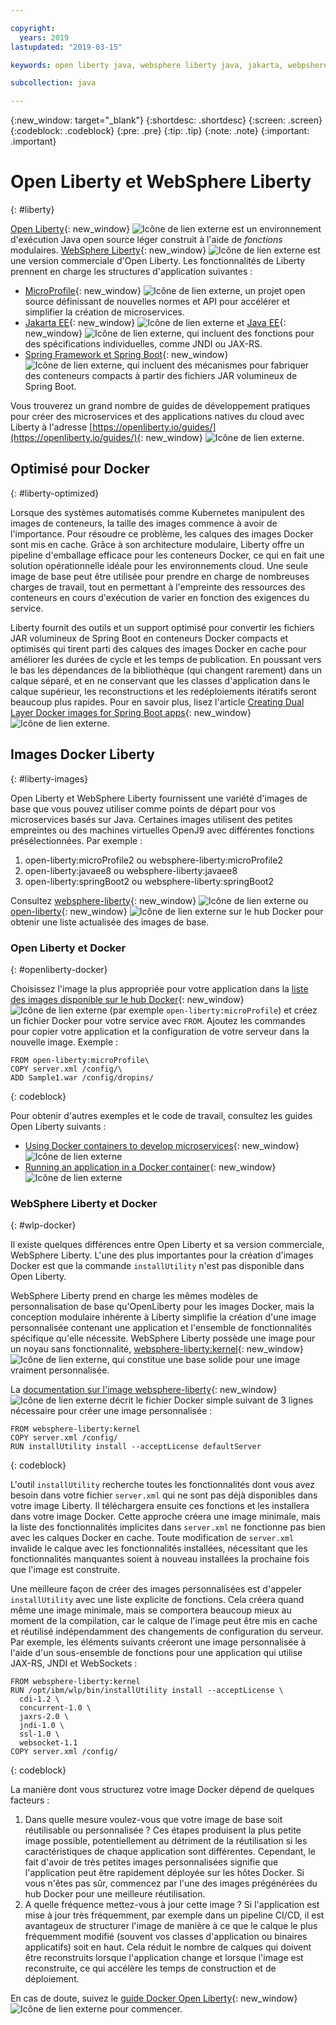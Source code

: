 ```yaml
---

copyright:
  years: 2019
lastupdated: "2019-03-15"

keywords: open liberty java, websphere liberty java, jakarta, webpshere docker, liberty docker, liberty docker images, installutility, microprofile java, dual layer docker, develop microservices

subcollection: java

---
```


{:new_window: target="_blank"}
{:shortdesc: .shortdesc}
{:screen: .screen}
{:codeblock: .codeblock}
{:pre: .pre}
{:tip: .tip}
{:note: .note}
{:important: .important}

# Open Liberty et WebSphere Liberty
{: #liberty}

[Open Liberty](https://openliberty.io/){: new_window} ![Icône de lien externe](../icons/launch-glyph.svg "Icône de lien externe") est un environnement d'exécution Java open source léger construit à l'aide de *fonctions* modulaires. [WebSphere Liberty](https://developer.ibm.com/wasdev/){: new_window} ![Icône de lien externe](../icons/launch-glyph.svg "Icône de lien externe") est une version commerciale d'Open Liberty. Les fonctionnalités de Liberty prennent en charge les structures d'application suivantes :

* [MicroProfile](https://microprofile.io/){: new_window} ![Icône de lien externe](../icons/launch-glyph.svg "Icône de lien externe"), un projet open source définissant de nouvelles normes et API pour accélérer et simplifier la création de microservices.
* [Jakarta EE](https://jakarta.ee){: new_window} ![Icône de lien externe](../icons/launch-glyph.svg "Icône de lien externe") et [Java EE](https://www.oracle.com/technetwork/java/javaee/overview/index.html){: new_window} ![Icône de lien externe](../icons/launch-glyph.svg "Icône de lien externe"), qui incluent des fonctions pour des spécifications individuelles, comme JNDI ou JAX-RS.
* [Spring Framework et Spring Boot](https://www.ibm.com/support/knowledgecenter/en/SSEQTP_liberty/com.ibm.websphere.wlp.doc/ae/twlp_dep_springboot.html){: new_window} ![Icône de lien externe](../icons/launch-glyph.svg "Icône de lien externe"), qui incluent des mécanismes pour fabriquer des conteneurs compacts à partir des fichiers JAR volumineux de Spring Boot.

Vous trouverez un grand nombre de guides de développement pratiques pour créer des microservices et des applications natives du cloud avec Liberty à l'adresse [https://openliberty.io/guides/](https://openliberty.io/guides/){: new_window} ![Icône de lien externe](../icons/launch-glyph.svg "Icône de lien externe").

## Optimisé pour Docker
{: #liberty-optimized}

Lorsque des systèmes automatisés comme Kubernetes manipulent des images de conteneurs, la taille des images commence à avoir de l'importance. Pour résoudre ce problème, les calques des images Docker sont mis en cache. Grâce à son architecture modulaire, Liberty offre un pipeline d'emballage efficace pour les conteneurs Docker, ce qui en fait une solution opérationnelle idéale pour les environnements cloud. Une seule image de base peut être utilisée pour prendre en charge de nombreuses charges de travail, tout en permettant à l'empreinte des ressources des conteneurs en cours d'exécution de varier en fonction des exigences du service.

Liberty fournit des outils et un support optimisé pour convertir les fichiers JAR volumineux de Spring Boot en conteneurs Docker compacts et optimisés qui tirent parti des calques des images Docker en cache pour améliorer les durées de cycle et les temps de publication. En poussant vers le bas les dépendances de la bibliothèque (qui changent rarement) dans un calque séparé, et en ne conservant que les classes d'application dans le calque supérieur, les reconstructions et les redéploiements itératifs seront beaucoup plus rapides. Pour en savoir plus, lisez l'article [Creating Dual Layer Docker images for Spring Boot apps](https://openliberty.io/blog/2018/07/02/creating-dual-layer-docker-images-for-spring-boot-apps.html){: new_window} ![Icône de lien externe](../icons/launch-glyph.svg "Icône de lien externe").

## Images Docker Liberty
{: #liberty-images}

Open Liberty et WebSphere Liberty fournissent une variété d'images de base que vous pouvez utiliser comme points de départ pour vos microservices basés sur Java. Certaines images utilisent des petites empreintes ou des machines virtuelles OpenJ9 avec différentes fonctions présélectionnées. Par exemple :

1. open-liberty:microProfile2 ou websphere-liberty:microProfile2
2. open-liberty:javaee8 ou websphere-liberty:javaee8
3. open-liberty:springBoot2 ou websphere-liberty:springBoot2

Consultez [websphere-liberty](https://hub.docker.com/_/websphere-liberty/){: new_window} ![Icône de lien externe](../icons/launch-glyph.svg "Icône de lien externe") ou [open-liberty](https://hub.docker.com/_/open-liberty/){: new_window} ![Icône de lien externe](../icons/launch-glyph.svg "Icône de lien externe") sur le hub Docker pour obtenir une liste actualisée des images de base.

### Open Liberty et Docker
{: #openliberty-docker}

Choisissez l'image la plus appropriée pour votre application dans la [liste des images disponible sur le hub Docker](https://hub.docker.com/_/open-liberty/){: new_window} ![Icône de lien externe](../icons/launch-glyph.svg "Icône de lie externe") (par exemple `open-liberty:microProfile`) et créez un fichier Docker pour votre service avec `FROM`. Ajoutez les commandes pour copier votre application et la configuration de votre serveur dans la nouvelle image. Exemple :

```docker
FROM open-liberty:microProfile\
COPY server.xml /config/\
ADD Sample1.war /config/dropins/
```
{: codeblock}

Pour obtenir d'autres exemples et le code de travail, consultez les guides Open Liberty suivants :

* [Using Docker containers to develop microservices](https://openliberty.io/guides/docker.html){: new_window} ![Icône de lien externe](../icons/launch-glyph.svg "Icône de lien externe")
* [Running an application in a Docker container](https://openliberty.io/guides/getting-started.html#running-the-application-in-a-docker-container){: new_window} ![Icône de lien externe](../icons/launch-glyph.svg "Icône de lien externe")

### WebSphere Liberty et Docker
{: #wlp-docker}

Il existe quelques différences entre Open Liberty et sa version commerciale, WebSphere Liberty. L'une des plus importantes pour la création d'images Docker est que la commande `installUtility` n'est pas disponible dans Open Liberty.

WebSphere Liberty prend en charge les mêmes modèles de personnalisation de base qu'OpenLiberty pour les images Docker, mais la conception modulaire inhérente à Liberty simplifie la création d'une image personnalisée contenant une application et l'ensemble de fonctionnalités spécifique qu'elle nécessite. WebSphere Liberty possède une image pour un noyau sans fonctionnalité, [websphere-liberty:kernel](https://github.com/WASdev/ci.docker/blob/9d28dfba4d20596f89b393bc9e3ae8295feec469/ga/developer/kernel/Dockerfile){: new_window} ![Icône de lien externe](../icons/launch-glyph.svg "Icône de lien externe"), qui constitue une base solide pour une image vraiment personnalisée.

La [documentation sur l'image websphere-liberty](https://hub.docker.com/_/websphere-liberty/){: new_window} ![Icône de lien externe](../icons/launch-glyph.svg "Icône de lien externe") décrit le fichier Docker simple suivant de 3 lignes nécessaire pour créer une image personnalisée :

```docker
FROM websphere-liberty:kernel
COPY server.xml /config/
RUN installUtility install --acceptLicense defaultServer
```
{: codeblock}

L'outil `installUtility` recherche toutes les fonctionnalités dont vous avez besoin dans votre fichier `server.xml` qui ne sont pas déjà disponibles dans votre image Liberty. Il téléchargera ensuite ces fonctions et les installera dans votre image Docker. Cette approche créera une image minimale, mais la liste des fonctionnalités implicites dans `server.xml` ne fonctionne pas bien avec les calques Docker en cache. Toute modification de `server.xml` invalide le calque avec les fonctionnalités installées, nécessitant que les fonctionnalités manquantes soient à nouveau installées la prochaine fois que l'image est construite.

Une meilleure façon de créer des images personnalisées est d'appeler `installUtility` avec une liste explicite de fonctions. Cela créera quand même une image minimale, mais se comportera beaucoup mieux au moment de la compilation, car le calque de l'image peut être mis en cache et réutilisé indépendamment des changements de configuration du serveur. Par exemple, les éléments suivants créeront une image personnalisée à l'aide d'un sous-ensemble de fonctions pour une application qui utilise JAX-RS, JNDI et WebSockets :

```docker
FROM websphere-liberty:kernel
RUN /opt/ibm/wlp/bin/installUtility install --acceptLicense \
  cdi-1.2 \
  concurrent-1.0 \
  jaxrs-2.0 \
  jndi-1.0 \
  ssl-1.0 \
  websocket-1.1
COPY server.xml /config/
```
{: codeblock}

La manière dont vous structurez votre image Docker dépend de quelques facteurs :

1. Dans quelle mesure voulez-vous que votre image de base soit réutilisable ou personnalisée ?
    Ces étapes produisent la plus petite image possible, potentiellement au détriment de la réutilisation si les caractéristiques de chaque application sont différentes. Cependant, le fait d'avoir de très petites images personnalisées signifie que l'application peut être rapidement déployée sur les hôtes Docker. Si vous n'êtes pas sûr, commencez par l'une des images prégénérées du hub Docker pour une meilleure réutilisation.
2. A quelle fréquence mettez-vous à jour cette image ?
    Si l'application est mise à jour très fréquemment, par exemple dans un pipeline CI/CD, il est avantageux de structurer l'image de manière à ce que le calque le plus fréquemment modifié (souvent vos classes d'application ou binaires applicatifs) soit en haut. Cela réduit le nombre de calques qui doivent être reconstruits lorsque l'application change et lorsque l'image est reconstruite, ce qui accélère les temps de construction et de déploiement.

En cas de doute, suivez le [guide Docker Open Liberty](https://openliberty.io/guides/docker.html){: new_window} ![Icône de lien externe](../icons/launch-glyph.svg "Icône de lien externe") pour commencer.
